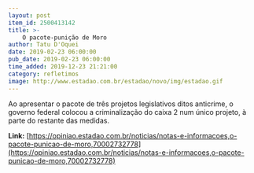 ```yaml
---
layout: post
item_id: 2500413142
title: >-
    O pacote-punição de Moro
author: Tatu D'Oquei
date: 2019-02-23 06:00:00
pub_date: 2019-02-23 06:00:00
time_added: 2019-12-23 21:21:00
category: refletimos
image: http://www.estadao.com.br/estadao/novo/img/estadao.gif
---
```


Ao apresentar o pacote de três projetos legislativos ditos anticrime, o governo federal colocou a criminalização do caixa 2 num único projeto, à parte do restante das medidas.

**Link:** [https://opiniao.estadao.com.br/noticias/notas-e-informacoes,o-pacote-punicao-de-moro,70002732778](https://opiniao.estadao.com.br/noticias/notas-e-informacoes,o-pacote-punicao-de-moro,70002732778)

